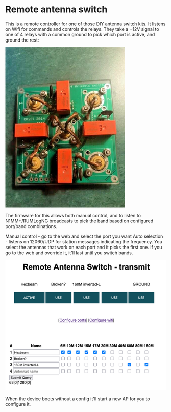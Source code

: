# Remote antenna switch

This is a remote controller for one of those DIY antenna switch kits. It listens on Wifi for commands and controls the relays. They take a +12V signal to one of 4 relays with a common ground to pick which port is active, and ground the rest:

![example antenna switch](images/s-l500.jpg)


The firmware for this allows both manual control, and to listen to N1MM+/RUMLogNG broadcasts to pick the band based on configured port/band combinations.

Manual control - go to the web and select the port you want
Auto selection - listens on 12060/UDP for station messages indicating the frequency. You select the antennas that work on each port and it picks the first one. If you go to the web and override it, it'll last until you switch bands.

![screenshots](images/screenshot.png)

When the device boots without a config it'll start a new AP for you to configure it.
